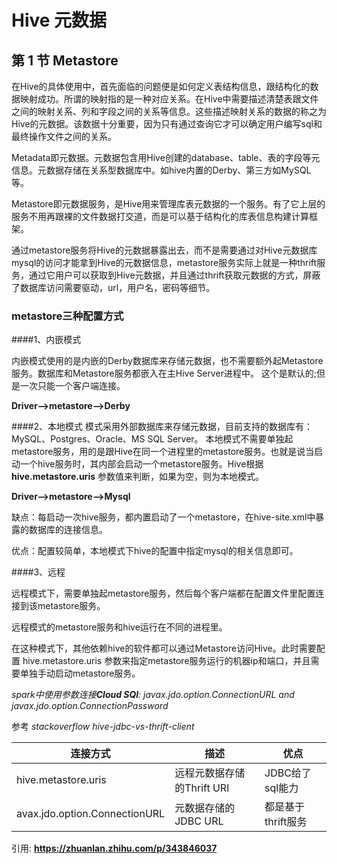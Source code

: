 # Hive 元数据

## 第 1 节 Metastore
在Hive的具体使用中，首先面临的问题便是如何定义表结构信息，跟结构化的数据映射成功。所谓的映射指的是一种对应关系。在Hive中需要描述清楚表跟文件之间的映射关系、列和字段之间的关系等信息。这些描述映射关系的数据的称之为Hive的元数据。该数据十分重要，因为只有通过查询它才可以确定用户编写sql和最终操作文件之间的关系。

Metadata即元数据。元数据包含用Hive创建的database、table、表的字段等元信息。元数据存储在关系型数据库中。如hive内置的Derby、第三方如MySQL等。

Metastore即元数据服务，是Hive用来管理库表元数据的一个服务。有了它上层的服务不用再跟裸的文件数据打交道，而是可以基于结构化的库表信息构建计算框架。

通过metastore服务将Hive的元数据暴露出去，而不是需要通过对Hive元数据库mysql的访问才能拿到Hive的元数据信息，metastore服务实际上就是一种thrift服务，通过它用户可以获取到Hive元数据，并且通过thrift获取元数据的方式，屏蔽了数据库访问需要驱动，url，用户名，密码等细节。

### metastore三种配置方式 

####1、内嵌模式

内嵌模式使用的是内嵌的Derby数据库来存储元数据，也不需要额外起Metastore服务。数据库和Metastore服务都嵌入在主Hive Server进程中。
这个是默认的;但是一次只能一个客户端连接。

**Driver-->metastore-->Derby**

####2、本地模式
模式采用外部数据库来存储元数据，目前支持的数据库有：MySQL、Postgres、Oracle、MS SQL Server。
本地模式不需要单独起metastore服务，用的是跟Hive在同一个进程里的metastore服务。也就是说当启动一个hive服务时，其内部会启动一个metastore服务。Hive根据 **hive.metastore.uris** 参数值来判断，如果为空，则为本地模式。

**Driver-->metastore-->Mysql**

缺点：每启动一次hive服务，都内置启动了一个metastore，在hive-site.xml中暴露的数据库的连接信息。

优点：配置较简单，本地模式下hive的配置中指定mysql的相关信息即可。

####3、远程

远程模式下，需要单独起metastore服务，然后每个客户端都在配置文件里配置连接到该metastore服务。

远程模式的metastore服务和hive运行在不同的进程里。

在这种模式下，其他依赖hive的软件都可以通过Metastore访问Hive。此时需要配置 hive.metastore.uris 参数来指定metastore服务运行的机器ip和端口，并且需要单独手动启动metastore服务。

_spark中使用参数连接**Cloud SQl**: javax.jdo.option.ConnectionURL and javax.jdo.option.ConnectionPassword_

参考 _stackoverflow hive-jdbc-vs-thrift-client_

| 连接方式                      | 描述                       | 优点               |
|-------------------------------|----------------------------|--------------------|
| hive.metastore.uris           | 远程元数据存储的Thrift URI | JDBC给了sql能力    |
| avax.jdo.option.ConnectionURL | 元数据存储的JDBC URL       | 都是基于thrift服务 |



引用: **https://zhuanlan.zhihu.com/p/343846037**
